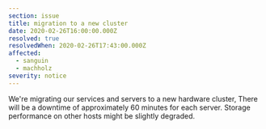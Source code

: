 ```yaml
---
section: issue
title: migration to a new cluster
date: 2020-02-26T16:00:00.000Z
resolved: true
resolvedWhen: 2020-02-26T17:43:00.000Z
affected:
  - sanguin
  - machholz
severity: notice
---
```

We're migrating our services and servers to a new hardware cluster, There will be a downtime of approximately 60 minutes for each server. Storage performance on other hosts might be slightly degraded.
